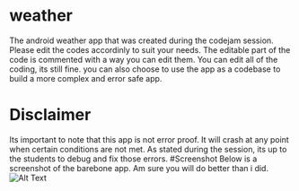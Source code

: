 # weather
The android weather app that was created during the codejam session. Please edit the codes accordinly to suit your needs. The editable part of the code is commented with a way you can edit them. You can edit all of the coding, its still fine. you can also choose to use the app as a codebase to build a more complex and error safe app.
# Disclaimer
Its important to note that this app is not error proof. It will crash at any point when certain conditions are not met. As stated during the session, its up to the students to debug  and fix those errors.
#Screenshot
Below is a screenshot of the barebone app. Am sure you will do better than i did.
![Alt Text](https://github.com/mwakaambrose/weather/raw/master/shot1.png)
